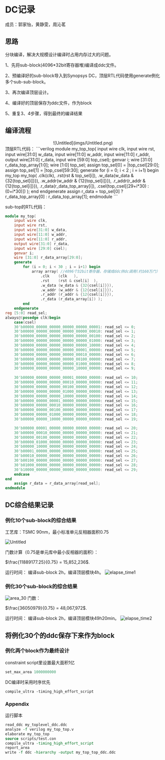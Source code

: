 # DC记录
成员：郭家怡，黄静雯，周沁茗

## 思路

分块编译，解决大规模设计编译时占用内存过大的问题。

1、先将sub-block(4096*32bit寄存器堆)编译成ddc文件。

2、预编译好的sub-block导入到Synopsys DC，顶层RTL代码使用generate例化多个sub-sub-block。

3、再次编译顶层设计。

4、编译好的顶层保存为ddc文件，作为block

5、重复3、4步骤，得到最终的编译结果


## 编译流程
<div align=center>
![Untitled](imgs/Untitled.png)
</div>
顶层RTL代码：
```verilog
module my_top_top(
    input wire clk, 
    input wire rst, 
    input wire[31:0] w_data, 
    input wire[11:0] w_addr,
    input wire[11:0] r_addr, 
    output wire[31:0] r_data,
    input wire [59:0] top_csel);
    genvar i;
    wire [31:0] r_data_top_array[1:0];
    wire [1:0] top_sel;
    assign top_sel[0] = |top_csel[29:0];
    assign top_sel[1] = |top_csel[59:30];
    generate
        for (i = 0; i < 2 ; i = i+1) begin
            my_top my_top( 
                .clk(clk), 
                .rst(rst & top_sel[i]), 
                .w_data(w_data & {32{top_sel[i]}}), 
                .w_addr(w_addr & {12{top_sel[i]}}),
                .r_addr(r_addr & {12{top_sel[i]}}), 
                .r_data(r_data_top_array[i]),
                .csel(top_csel[(29+i*30) : (0+i*30)])
            );
        end    
    endgenerate
    assign r_data = top_sel[0] ? r_data_top_array[0] : r_data_top_array[1];
endmodule
```

sub-top的RTL代码：

```verilog
module my_top(
    input wire clk, 
    input wire rst, 
    input wire[31:0] w_data, 
    input wire[11:0] w_addr,
    input wire[11:0] r_addr, 
    output wire[31:0] r_data,
    input wire [29:0] csel);
    genvar i;
    wire [31:0] r_data_array[29:0];
    generate
        for (i = 0; i < 30 ; i = i+1) begin
            array array( //4096个32bit寄存器，存储成ddc供dc调用(约160万门）
                .clk    (clk   ), 
                .rst    (rst & csel[i]  ), 
                .w_data (w_data & {32{csel[i]}}), 
                .w_addr (w_addr & {12{csel[i]}}), 
                .r_addr (r_addr & {12{csel[i]}}), 
                .r_data (r_data_array[i]) );
        end    
    endgenerate
reg [5:0] read_sel;
always@(posedge clk)begin
    case(csel)
    30'b00000_00000_00000_00000_00000_00001: read_sel <= 0;
    30'b00000_00000_00000_00000_00000_00010: read_sel <= 1;
    30'b00000_00000_00000_00000_00000_00100: read_sel <= 2;
    30'b00000_00000_00000_00000_00000_01000: read_sel <= 3;
    30'b00000_00000_00000_00000_00000_10000: read_sel <= 4;
    30'b00000_00000_00000_00000_00001_00000: read_sel <= 5;
    30'b00000_00000_00000_00000_00010_00000: read_sel <= 6;
    30'b00000_00000_00000_00000_00100_00000: read_sel <= 7;
    30'b00000_00000_00000_00000_01000_00000: read_sel <= 8;
    30'b00000_00000_00000_00000_10000_00000: read_sel <= 9;
    
    30'b00000_00000_00000_00001_00000_00000: read_sel <= 10;
    30'b00000_00000_00000_00010_00000_00000: read_sel <= 11;
    30'b00000_00000_00000_00100_00000_00000: read_sel <= 12;
    30'b00000_00000_00000_01000_00000_00000: read_sel <= 13;
    30'b00000_00000_00000_10000_00000_00000: read_sel <= 14;
    30'b00000_00000_00001_00000_00000_00000: read_sel <= 15;
    30'b00000_00000_00010_00000_00000_00000: read_sel <= 16;
    30'b00000_00000_00100_00000_00000_00000: read_sel <= 17;
    30'b00000_00000_01000_00000_00000_00000: read_sel <= 18;
    30'b00000_00000_10000_00000_00000_00000: read_sel <= 19;

    30'b00000_00001_00000_00000_00000_00000: read_sel <= 20;
    30'b00000_00010_00000_00000_00000_00000: read_sel <= 21;
    30'b00000_00100_00000_00000_00000_00000: read_sel <= 22;
    30'b00000_01000_00000_00000_00000_00000: read_sel <= 23;
    30'b00000_10000_00000_00000_00000_00000: read_sel <= 24;
    30'b00001_00000_00000_00000_00000_00000: read_sel <= 25;
    30'b00010_00000_00000_00000_00000_00000: read_sel <= 26;
    30'b00100_00000_00000_00000_00000_00000: read_sel <= 27;
    30'b01000_00000_00000_00000_00000_00000: read_sel <= 28;
    30'b10000_00000_00000_00000_00000_00000: read_sel <= 29;
    endcase
end
    assign r_data = r_data_array[read_sel];
endmodule
```
## DC综合结果记录

### 例化10个sub-block的综合结果

工艺库：TSMC 90nm，最小标准单元反相器面积0.75

![Untitled](imgs/Untitled%201.png)

门数计算（0.75是单元库中最小反相器的面积）：

$\frac{11889177.25}{0.75} = 15,852,236$.

运行时间：
编译sub-block 2h，编译顶层模块4h。
![elapse_time1](imgs/pic2.png)

### 例化30个sub-block的综合结果

![area_30](imgs/area_30.png)
门数：

$\frac{36050979}{0.75} = 48,067,972$.

运行时间：
编译sub-block 2h，编译顶层模块49h20min。
![elapse_time2](imgs/times_30.png)

## 将例化30个的ddc保存下来作为block
### 例化两个block作为最终设计

constraint script里设置最大面积1亿
```tcl
set_max_area 1000000000
```
DC编译时采用时序优先
```
compile_ultra -timing_high_effort_script
```

### Appendix 
运行脚本
```tcl
read_ddc my_toplevel_ddc.ddc
analyze -f verilog my_top_top.v
elaborate my_top_top
source scripts/test.con
compile_ultra -timing_high_effort_script
report_area
write -f ddc -hierarchy -output my_top_top_ddc.ddc
```